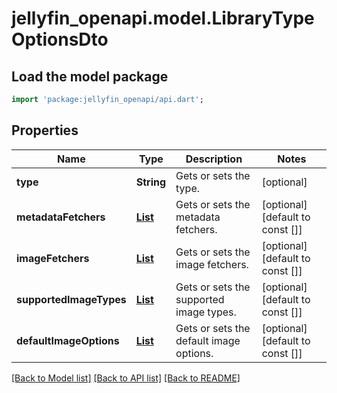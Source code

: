 # jellyfin_openapi.model.LibraryTypeOptionsDto

## Load the model package
```dart
import 'package:jellyfin_openapi/api.dart';
```

## Properties
Name | Type | Description | Notes
------------ | ------------- | ------------- | -------------
**type** | **String** | Gets or sets the type. | [optional] 
**metadataFetchers** | [**List<LibraryOptionInfoDto>**](LibraryOptionInfoDto.md) | Gets or sets the metadata fetchers. | [optional] [default to const []]
**imageFetchers** | [**List<LibraryOptionInfoDto>**](LibraryOptionInfoDto.md) | Gets or sets the image fetchers. | [optional] [default to const []]
**supportedImageTypes** | [**List<ImageType>**](ImageType.md) | Gets or sets the supported image types. | [optional] [default to const []]
**defaultImageOptions** | [**List<ImageOption>**](ImageOption.md) | Gets or sets the default image options. | [optional] [default to const []]

[[Back to Model list]](../README.md#documentation-for-models) [[Back to API list]](../README.md#documentation-for-api-endpoints) [[Back to README]](../README.md)


